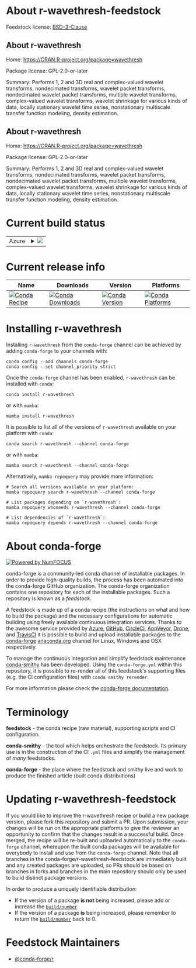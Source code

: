 About r-wavethresh-feedstock
============================

Feedstock license: [BSD-3-Clause](https://github.com/conda-forge/r-wavethresh-feedstock/blob/main/LICENSE.txt)


About r-wavethresh
------------------

Home: https://CRAN.R-project.org/package=wavethresh

Package license: GPL-2.0-or-later

Summary: Performs 1, 2 and 3D real and complex-valued wavelet transforms, nondecimated transforms, wavelet packet transforms, nondecimated wavelet packet transforms, multiple wavelet transforms, complex-valued wavelet transforms, wavelet shrinkage for various kinds of data, locally stationary wavelet time series, nonstationary multiscale transfer function modeling, density estimation.

About r-wavethresh
------------------

Home: https://CRAN.R-project.org/package=wavethresh

Package license: GPL-2.0-or-later

Summary: Performs 1, 2 and 3D real and complex-valued wavelet transforms, nondecimated transforms, wavelet packet transforms, nondecimated wavelet packet transforms, multiple wavelet transforms, complex-valued wavelet transforms, wavelet shrinkage for various kinds of data, locally stationary wavelet time series, nonstationary multiscale transfer function modeling, density estimation.

Current build status
====================


<table>
    
  <tr>
    <td>Azure</td>
    <td>
      <details>
        <summary>
          <a href="https://dev.azure.com/conda-forge/feedstock-builds/_build/latest?definitionId=1789&branchName=main">
            <img src="https://dev.azure.com/conda-forge/feedstock-builds/_apis/build/status/r-wavethresh-feedstock?branchName=main">
          </a>
        </summary>
        <table>
          <thead><tr><th>Variant</th><th>Status</th></tr></thead>
          <tbody><tr>
              <td>linux_64_r_base4.3</td>
              <td>
                <a href="https://dev.azure.com/conda-forge/feedstock-builds/_build/latest?definitionId=1789&branchName=main">
                  <img src="https://dev.azure.com/conda-forge/feedstock-builds/_apis/build/status/r-wavethresh-feedstock?branchName=main&jobName=linux&configuration=linux%20linux_64_r_base4.3" alt="variant">
                </a>
              </td>
            </tr><tr>
              <td>linux_64_r_base4.4</td>
              <td>
                <a href="https://dev.azure.com/conda-forge/feedstock-builds/_build/latest?definitionId=1789&branchName=main">
                  <img src="https://dev.azure.com/conda-forge/feedstock-builds/_apis/build/status/r-wavethresh-feedstock?branchName=main&jobName=linux&configuration=linux%20linux_64_r_base4.4" alt="variant">
                </a>
              </td>
            </tr><tr>
              <td>osx_64_r_base4.3</td>
              <td>
                <a href="https://dev.azure.com/conda-forge/feedstock-builds/_build/latest?definitionId=1789&branchName=main">
                  <img src="https://dev.azure.com/conda-forge/feedstock-builds/_apis/build/status/r-wavethresh-feedstock?branchName=main&jobName=osx&configuration=osx%20osx_64_r_base4.3" alt="variant">
                </a>
              </td>
            </tr><tr>
              <td>osx_64_r_base4.4</td>
              <td>
                <a href="https://dev.azure.com/conda-forge/feedstock-builds/_build/latest?definitionId=1789&branchName=main">
                  <img src="https://dev.azure.com/conda-forge/feedstock-builds/_apis/build/status/r-wavethresh-feedstock?branchName=main&jobName=osx&configuration=osx%20osx_64_r_base4.4" alt="variant">
                </a>
              </td>
            </tr><tr>
              <td>win_64_r_base4.3</td>
              <td>
                <a href="https://dev.azure.com/conda-forge/feedstock-builds/_build/latest?definitionId=1789&branchName=main">
                  <img src="https://dev.azure.com/conda-forge/feedstock-builds/_apis/build/status/r-wavethresh-feedstock?branchName=main&jobName=win&configuration=win%20win_64_r_base4.3" alt="variant">
                </a>
              </td>
            </tr><tr>
              <td>win_64_r_base4.4</td>
              <td>
                <a href="https://dev.azure.com/conda-forge/feedstock-builds/_build/latest?definitionId=1789&branchName=main">
                  <img src="https://dev.azure.com/conda-forge/feedstock-builds/_apis/build/status/r-wavethresh-feedstock?branchName=main&jobName=win&configuration=win%20win_64_r_base4.4" alt="variant">
                </a>
              </td>
            </tr>
          </tbody>
        </table>
      </details>
    </td>
  </tr>
</table>

Current release info
====================

| Name | Downloads | Version | Platforms |
| --- | --- | --- | --- |
| [![Conda Recipe](https://img.shields.io/badge/recipe-r--wavethresh-green.svg)](https://anaconda.org/conda-forge/r-wavethresh) | [![Conda Downloads](https://img.shields.io/conda/dn/conda-forge/r-wavethresh.svg)](https://anaconda.org/conda-forge/r-wavethresh) | [![Conda Version](https://img.shields.io/conda/vn/conda-forge/r-wavethresh.svg)](https://anaconda.org/conda-forge/r-wavethresh) | [![Conda Platforms](https://img.shields.io/conda/pn/conda-forge/r-wavethresh.svg)](https://anaconda.org/conda-forge/r-wavethresh) |

Installing r-wavethresh
=======================

Installing `r-wavethresh` from the `conda-forge` channel can be achieved by adding `conda-forge` to your channels with:

```
conda config --add channels conda-forge
conda config --set channel_priority strict
```

Once the `conda-forge` channel has been enabled, `r-wavethresh` can be installed with `conda`:

```
conda install r-wavethresh
```

or with `mamba`:

```
mamba install r-wavethresh
```

It is possible to list all of the versions of `r-wavethresh` available on your platform with `conda`:

```
conda search r-wavethresh --channel conda-forge
```

or with `mamba`:

```
mamba search r-wavethresh --channel conda-forge
```

Alternatively, `mamba repoquery` may provide more information:

```
# Search all versions available on your platform:
mamba repoquery search r-wavethresh --channel conda-forge

# List packages depending on `r-wavethresh`:
mamba repoquery whoneeds r-wavethresh --channel conda-forge

# List dependencies of `r-wavethresh`:
mamba repoquery depends r-wavethresh --channel conda-forge
```


About conda-forge
=================

[![Powered by
NumFOCUS](https://img.shields.io/badge/powered%20by-NumFOCUS-orange.svg?style=flat&colorA=E1523D&colorB=007D8A)](https://numfocus.org)

conda-forge is a community-led conda channel of installable packages.
In order to provide high-quality builds, the process has been automated into the
conda-forge GitHub organization. The conda-forge organization contains one repository
for each of the installable packages. Such a repository is known as a *feedstock*.

A feedstock is made up of a conda recipe (the instructions on what and how to build
the package) and the necessary configurations for automatic building using freely
available continuous integration services. Thanks to the awesome service provided by
[Azure](https://azure.microsoft.com/en-us/services/devops/), [GitHub](https://github.com/),
[CircleCI](https://circleci.com/), [AppVeyor](https://www.appveyor.com/),
[Drone](https://cloud.drone.io/welcome), and [TravisCI](https://travis-ci.com/)
it is possible to build and upload installable packages to the
[conda-forge](https://anaconda.org/conda-forge) [anaconda.org](https://anaconda.org/)
channel for Linux, Windows and OSX respectively.

To manage the continuous integration and simplify feedstock maintenance
[conda-smithy](https://github.com/conda-forge/conda-smithy) has been developed.
Using the ``conda-forge.yml`` within this repository, it is possible to re-render all of
this feedstock's supporting files (e.g. the CI configuration files) with ``conda smithy rerender``.

For more information please check the [conda-forge documentation](https://conda-forge.org/docs/).

Terminology
===========

**feedstock** - the conda recipe (raw material), supporting scripts and CI configuration.

**conda-smithy** - the tool which helps orchestrate the feedstock.
                   Its primary use is in the construction of the CI ``.yml`` files
                   and simplify the management of *many* feedstocks.

**conda-forge** - the place where the feedstock and smithy live and work to
                  produce the finished article (built conda distributions)


Updating r-wavethresh-feedstock
===============================

If you would like to improve the r-wavethresh recipe or build a new
package version, please fork this repository and submit a PR. Upon submission,
your changes will be run on the appropriate platforms to give the reviewer an
opportunity to confirm that the changes result in a successful build. Once
merged, the recipe will be re-built and uploaded automatically to the
`conda-forge` channel, whereupon the built conda packages will be available for
everybody to install and use from the `conda-forge` channel.
Note that all branches in the conda-forge/r-wavethresh-feedstock are
immediately built and any created packages are uploaded, so PRs should be based
on branches in forks and branches in the main repository should only be used to
build distinct package versions.

In order to produce a uniquely identifiable distribution:
 * If the version of a package **is not** being increased, please add or increase
   the [``build/number``](https://docs.conda.io/projects/conda-build/en/latest/resources/define-metadata.html#build-number-and-string).
 * If the version of a package **is** being increased, please remember to return
   the [``build/number``](https://docs.conda.io/projects/conda-build/en/latest/resources/define-metadata.html#build-number-and-string)
   back to 0.

Feedstock Maintainers
=====================

* [@conda-forge/r](https://github.com/orgs/conda-forge/teams/r/)

